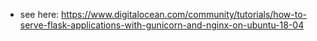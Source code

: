 - see here: https://www.digitalocean.com/community/tutorials/how-to-serve-flask-applications-with-gunicorn-and-nginx-on-ubuntu-18-04
